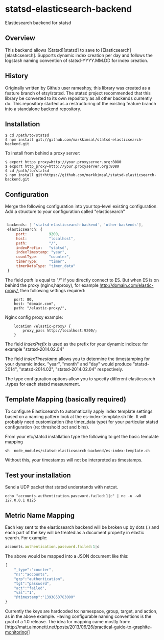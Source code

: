 statsd-elasticsearch-backend
============================

Elasticsearch backend for statsd

## Overview

This backend allows [Statsd][statsd] to save to [Elasticsearch][elasticsearch].  Supports dynamic index creation per day and follows the logstash naming convention of statsd-YYYY.MM.DD for index creation.

## History 

Originally written by Github user rameshpy, this library was created as a feature branch of etsy/statsd.  The statsd project recommended that this library be converted to its own repository as all other backends currently do.  This repository started as a restructuring of the existing feature branch into a standalone backend repository.

## Installation

    $ cd /path/to/statsd
    $ npm install git://github.com/markkimsal/statsd-elasticsearch-backend.git
    
To install from behind a proxy server:

    $ export https_proxy=http://your.proxyserver.org:8080
    $ export http_proxy=http://your.proxyserver.org:8080
    $ cd /path/to/statsd
    $ npm install git+https://github.com/markkimsal/statsd-elasticsearch-backend.git


## Configuration

Merge the following configuration into your top-level existing configuration.
Add a structure to your configuration called "elasticsearch"

```js

 backends: [ 'statsd-elasticsearch-backend', 'other-backends'],
 elasticsearch: {
	 port:          9200,
	 host:          "localhost",
	 path:          "/",
	 indexPrefix:   "statsd",
	 indexTimestamp: "year",
	 countType:     "counter",
	 timerType:     "timer",
	 timerDataType: "timer_data"
 }
```

The field _path_ is equal to "/" if you directly connect to ES. 
But when ES is on behind the proxy (nginx,haproxy), for example http://domain.com/elastic-proxy/, then following settings required:
```
    port: 80,
    host: "domain.com",
    path: "/elastic-proxy/",
```
Nginx config proxy example:
```
    location /elastic-proxy/ {
        proxy_pass http://localhost:9200/;
    }
```

The field _indexPrefix_ is used as the prefix for your dynamic indices: for example "statsd-2014.02.04"

The field _indexTimestamp_ allows you to determine the timestamping for your dynamic index. "year", "month" and "day" would produce "statsd-2014", "statsd-2014.02", "statsd-2014.02.04" respectively.

The type configuration options allow you to specify different elasticsearch _types for each statsd measurement.

## Template Mapping (basically required)

To configure Elasticsearch to automatically apply index template settings based on a naming pattern look at the es-index-template.sh file.  It will probably need customization (the timer_data type) for your particular statsd configuration (re: threshold pct and bins).

From your etc/statsd installation type the following to get the basic template mapping
```
sh  node_modules/statsd-elasticsearch-backend/es-index-template.sh
```
Without this, your timestamps will not be interpreted as timestamps.

## Test your installation

Send a UDP packet that statsd understands with netcat.

```
echo "accounts.authentication.password.failed:1|c" | nc -u -w0 127.0.0.1 8125
```

## Metric Name Mapping

Each key sent to the elasticsearch backend will be broken up by dots (.) and each part of the key will be treated as a document property in elastic search.
For example:

```js
accounts.authentication.password.failed:1|c
```

The above would be mapped into a JSON document like this:
```js
{
	"_type":"counter",
	"ns":"accounts",
	"grp":"authentication",
	"tgt":"password",
	"act":"failed",
	"val":"1",
	"@timestamp":"1393853783000"
}
```

Currently the keys are hardcoded to: namespace, group, target, and action, as in the above example.  Having configurable naming conventions is the goal of a 1.0 release.
The idea for mapping came mostly from: [http://matt.aimonetti.net/posts/2013/06/26/practical-guide-to-graphite-monitoring/]

